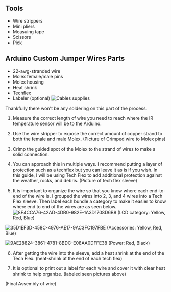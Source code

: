 Tools
-
- Wire strippers
- Mini pliers
- Measuing tape
- Scissors
- Pick


Arduino Custom Jumper Wires Parts
-
- 22-awg-stranded wire
- Molex female/male pins
- Molex housing
- Heat shrink
- Techflex
- Labeler (optional)
![Cables supplies](https://github.com/Varathac/Fuoco-Pneumatico/assets/142264466/adea1fb5-e0ff-4784-a0d6-b91573951afb)



Thankfully there won't be any soldering on this part of the process.
1. Measure the correct length of wire you need to reach where the IR temperature sensor will be to the Arduino.
2. Use the wire stripper to expose the correct amount of copper strand to both the female and male Molex.
   (Picture of Crimped wire to Molex pins)
   
3. Crimp the guided spot of the Molex to the strand of wires to make a solid connection.
4. You can approach this in multiple ways. I recommend putting a layer of protection such as a techflex but you can leave it as is if you wish. In this guide, I will be using Tech Flex to add additional protection against the weather, rocks, and debris.
   (Picture of tech flex sleeve)
 
5. It is important to organize the wire so that you know where each end-to-end of the wire is. I grouped the wires into 2, 3, and 4 wires into a Tech Flex sleeve. Then label each bundle a category to make it easier to know where end to end of the wires are as seen below.
![8F4CCA76-42AD-4DB0-982E-1A3D1708D6B8](https://github.com/Varathac/Fuoco-Pneumatico/assets/142264466/dcc318a4-09c5-4684-85cb-14fef116cf7d)
(LCD category: Yellow, Red, Blue)


![35D1EF3D-458C-4976-AE17-9AC3FC197FBE](https://github.com/Varathac/Fuoco-Pneumatico/assets/142264466/50419229-a838-4935-a810-d5edeaf92604)
(Accessories: Yellow, Red, Blue)


![9AE28824-3861-4781-8BDC-E08AA0DFFE38](https://github.com/Varathac/Fuoco-Pneumatico/assets/142264466/87742d2d-6cd3-4726-bcc6-c61c311ee89c)
(Power: Red, Black)


6. After getting the wire into the sleeve, add a heat shrink at the end of the Tech Flex.
    (heat-shrink at the end of each tech flex)
   
7. It is optional to print out a label for each wire and cover it with clear heat shrink to help organize.
    (labeled seen pictures above)
    
(Final Assembly of wire)
